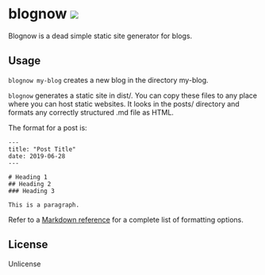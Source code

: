 # blognow ![](https://travis-ci.org/johnjago/blognow.svg?branch=master)
Blognow is a dead simple static site generator for blogs.

## Usage

`blognow my-blog` creates a new blog in the directory my-blog.

`blognow` generates a static site in dist/. You can copy these files to any
place where you can host static websites. It looks in the posts/ directory
and formats any correctly structured .md file as HTML.

The format for a post is:

```
---
title: "Post Title"
date: 2019-06-28
---

# Heading 1
## Heading 2
### Heading 3

This is a paragraph.
```

Refer to a [Markdown reference](https://github.com/adam-p/markdown-here/wiki/Markdown-Cheatsheet)
for a complete list of formatting options.

## License
Unlicense
